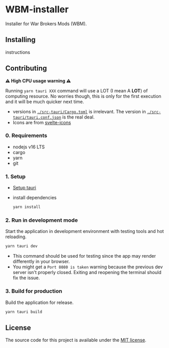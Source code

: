 # WBM-installer

Installer for War Brokers Mods (WBM).

## Installing

instructions

## Contributing

**⚠️ High CPU usage warning ⚠️**

Running `yarn tauri XXX` command will use a LOT (I mean A **LOT**) of computing resource.
No worries though, this is only for the first execution and it will be much quicker next time.

- versions in [`./src-tauri/Cargo.toml`](./src-tauri/Cargo.toml) is irrelevant. The version in [`./src-tauri/tauri.conf.json`](./src-tauri/tauri.conf.json) is the real deal.
- Icons are from [svelte-icons](https://github.com/Introvertuous/svelte-icons)

### 0. Requirements

- nodejs v16 LTS
- cargo
- yarn
- git

### 1. Setup

- [Setup tauri](https://tauri.studio/en/docs/getting-started/intro/#setting-up-your-environment)
- install dependencies

  ```bash
  yarn install
  ```

### 2. Run in development mode

Start the application in development environment with testing tools and hot reloading.

```bash
yarn tauri dev
```

- This command should be used for testing since the app may render differently in your browser.
- You might get a `Port 8080 is taken` warning because the previous dev server isn't properly closed.
  Exiting and reopening the terminal should fix the issue.

### 3. Build for production

Build the application for release.

```bash
yarn tauri build
```

## License

The source code for this project is available under the [MIT license](./LICENSE).
